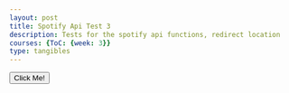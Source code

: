 ```yaml
---
layout: post
title: Spotify Api Test 3
description: Tests for the spotify api functions, redirect location
courses: {ToC: {week: 3}}
type: tangibles
---
```


<button type="button" id="login-button">Click Me!</button>

<script type="module">
    let codeVerifier2 = localStorage.getItem('code_verifier');
    const urlParams = new URLSearchParams(window.location.search);
    let code = urlParams.get('code');
    const redirectUri = 'https://toby-leeder.github.io/CSABlog/2023/09/05/Spotify-Api-2.html';
    const clientId = 'a76d4532c6e14dd7bd7393e3fccc1185';

    let body = new URLSearchParams({
        grant_type: 'authorization_code',
        code: code,
        redirect_uri: redirectUri,
        client_id: clientId,
        code_verifier: codeVerifier2
    });

    fetch('https://accounts.spotify.com/api/token', {
        method: 'POST',
        headers: {
        'Content-Type': 'application/x-www-form-urlencoded'
        },
        body: body
    })
        .then(response => {
        if (!response.ok) {
            throw new Error('HTTP status ' + response.status);
        }
        return response.json();
        })
        .then(data => {
        console.log("localStorageIng")
        localStorage.setItem('access_token', data.access_token);
        })
        .catch(error => {
        console.error('Error:', error);
        });

    async function getProfile(accessToken) {
        accessToken = localStorage.getItem('access_token');
    
        const response = await fetch('https://api.spotify.com/v1/me', {
        headers: {
            Authorization: 'Bearer ' + accessToken
        }
        });
    
        const data = await response.json();
        console.log(data);
    }
    document.getElementById('login-button').addEventListener('click', function() {console.log("runnign"); getProfile();}, false);
</script>